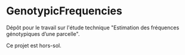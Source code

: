 # GenotypicFrequencies
Dépôt pour le travail sur l'étude technique "Estimation des fréquences génotypiques d’une parcelle".

Ce projet est hors-sol.
